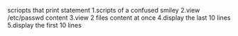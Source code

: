 scriopts that print statement
1.scripts of a confused smiley
2.view /etc/passwd content
3.view 2 files content at once
4.display the last 10 lines
5.display the first 10 lines
